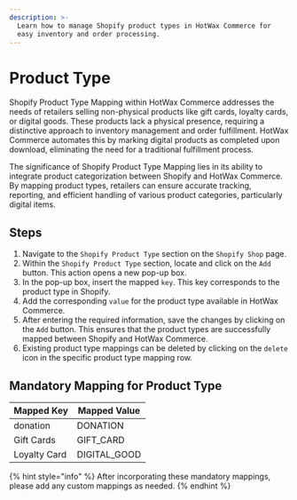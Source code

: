 ```yaml
---
description: >-
  Learn how to manage Shopify product types in HotWax Commerce for
  easy inventory and order processing.
---
```


# Product Type

Shopify Product Type Mapping within HotWax Commerce addresses the needs of retailers selling non-physical products like gift cards, loyalty cards, or digital goods. These products lack a physical presence, requiring a distinctive approach to inventory management and order fulfillment. HotWax Commerce automates this by marking digital products as completed upon download, eliminating the need for a traditional fulfillment process.

The significance of Shopify Product Type Mapping lies in its ability to integrate product categorization between Shopify and HotWax Commerce. By mapping product types, retailers can ensure accurate tracking, reporting, and efficient handling of various product categories, particularly digital items.

## Steps

1. Navigate to the `Shopify Product Type` section on the `Shopify Shop` page.
2. Within the `Shopify Product Type` section, locate and click on the `Add` button. This action opens a new pop-up box.
3. In the pop-up box, insert the mapped `key`. This key corresponds to the product type in Shopify.
4. Add the corresponding `value` for the product type available in HotWax Commerce.
5. After entering the required information, save the changes by clicking on the `Add` button. This ensures that the product types are successfully mapped between Shopify and HotWax Commerce.
6. Existing product type mappings can be deleted by clicking on the `delete` icon in the specific product type mapping row.

## Mandatory Mapping for Product Type

| Mapped Key   | Mapped Value  |
| ------------ | ------------- |
| donation     | DONATION      |
| Gift Cards   | GIFT\_CARD    |
| Loyalty Card | DIGITAL\_GOOD |

{% hint style="info" %}
After incorporating these mandatory mappings, please add any custom mappings as needed.
{% endhint %}
